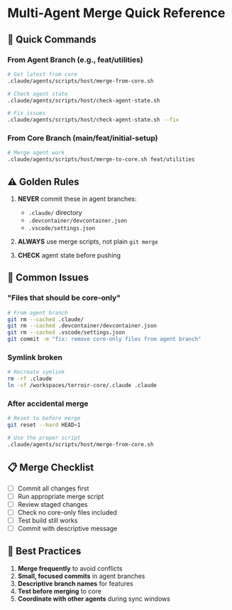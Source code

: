 # Multi-Agent Merge Quick Reference

## 🚀 Quick Commands

### From Agent Branch (e.g., feat/utilities)
```bash
# Get latest from core
.claude/agents/scripts/host/merge-from-core.sh

# Check agent state
.claude/agents/scripts/host/check-agent-state.sh

# Fix issues
.claude/agents/scripts/host/check-agent-state.sh --fix
```

### From Core Branch (main/feat/initial-setup)
```bash
# Merge agent work
.claude/agents/scripts/host/merge-to-core.sh feat/utilities
```

## ⚠️ Golden Rules

1. **NEVER** commit these in agent branches:
   - `.claude/` directory
   - `.devcontainer/devcontainer.json`
   - `.vscode/settings.json`

2. **ALWAYS** use merge scripts, not plain `git merge`

3. **CHECK** agent state before pushing

## 🔧 Common Issues

### "Files that should be core-only"
```bash
# From agent branch
git rm --cached .claude/
git rm --cached .devcontainer/devcontainer.json
git rm --cached .vscode/settings.json
git commit -m "fix: remove core-only files from agent branch"
```

### Symlink broken
```bash
# Recreate symlink
rm -rf .claude
ln -sf /workspaces/terroir-core/.claude .claude
```

### After accidental merge
```bash
# Reset to before merge
git reset --hard HEAD~1

# Use the proper script
.claude/agents/scripts/host/merge-from-core.sh
```

## 📋 Merge Checklist

- [ ] Commit all changes first
- [ ] Run appropriate merge script
- [ ] Review staged changes
- [ ] Check no core-only files included
- [ ] Test build still works
- [ ] Commit with descriptive message

## 🎯 Best Practices

1. **Merge frequently** to avoid conflicts
2. **Small, focused commits** in agent branches
3. **Descriptive branch names** for features
4. **Test before merging** to core
5. **Coordinate with other agents** during sync windows